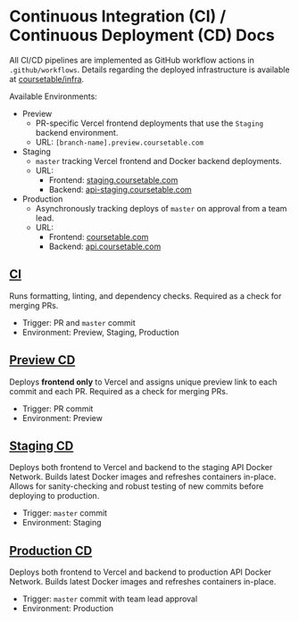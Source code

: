 # Continuous Integration (CI) / Continuous Deployment (CD) Docs

All CI/CD pipelines are implemented as GitHub workflow actions in `.github/workflows`. Details regarding the deployed infrastructure is available at [coursetable/infra](https://github.com/coursetable/infra).

Available Environments:

- Preview
  - PR-specific Vercel frontend deployments that use the `Staging` backend environment.
  - URL: `[branch-name].preview.coursetable.com`
- Staging
  - `master` tracking Vercel frontend and Docker backend deployments.
    <!-- TODO: MySQL DB is overwritten by production MySQL data daily. -->
  - URL:
    - Frontend: [staging.coursetable.com](https://staging.coursetable.com)
    - Backend: [api-staging.coursetable.com](https://api.staging.coursetable.com/ping)
- Production
  - Asynchronously tracking deploys of `master` on approval from a team lead.
  - URL:
    - Frontend: [coursetable.com](https://coursetable.com)
    - Backend: [api.coursetable.com](https://api.coursetable.com/ping)

## [CI](../.github/workflows/ci.yml)

Runs formatting, linting, and dependency checks. Required as a check for merging PRs.

- Trigger: PR and `master` commit
- Environment: Preview, Staging, Production

## [Preview CD](../.github/workflows/preview_cd.yml)

Deploys **frontend only** to Vercel and assigns unique preview link to each commit and each PR. Required as a check for merging PRs.

- Trigger: PR commit
- Environment: Preview

## [Staging CD](../.github/workflows/staging_cd.yml)

Deploys both frontend to Vercel and backend to the staging API Docker Network. Builds latest Docker images and refreshes containers in-place. Allows for sanity-checking and robust testing of new commits before deploying to production.

- Trigger: `master` commit
- Environment: Staging

## [Production CD](../.github/workflows/cd.yml)

Deploys both frontend to Vercel and backend to production API Docker Network. Builds latest Docker images and refreshes containers in-place.

- Trigger: `master` commit with team lead approval
- Environment: Production
